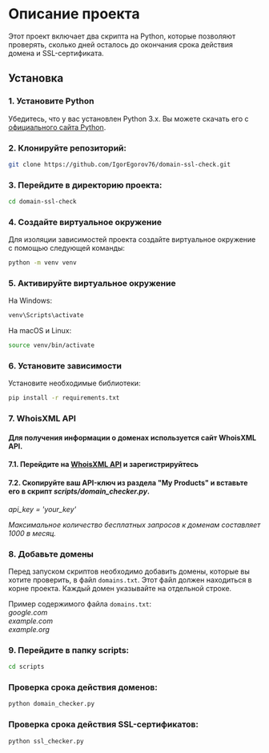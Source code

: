 # Описание проекта
Этот проект включает два скрипта на Python, которые позволяют проверять,
сколько дней осталось до окончания срока действия домена и SSL-сертификата.

## Установка

### 1. Установите Python
Убедитесь, что у вас установлен Python 3.x.
Вы можете скачать его с [официального сайта Python](https://www.python.org/downloads/).

### 2. Клонируйте репозиторий:
```bash
git clone https://github.com/IgorEgorov76/domain-ssl-check.git
```

### 3. Перейдите в директорию проекта:
```bash
cd domain-ssl-check
```

### 4. Создайте виртуальное окружение
Для изоляции зависимостей проекта создайте виртуальное окружение с помощью следующей команды:

```bash
python -m venv venv
```

### 5. Активируйте виртуальное окружение
На Windows:
```bash
venv\Scripts\activate
```
На macOS и Linux:
```bash
source venv/bin/activate
```

### 6. Установите зависимости
Установите необходимые библиотеки:

```bash
pip install -r requirements.txt
```

### 7. WhoisXML API
#### Для получения информации о доменах используется сайт WhoisXML API.
#### 7.1. Перейдите на [WhoisXML API](https://main.whoisxmlapi.com/) и зарегистрируйтесь
#### 7.2. Скопируйте ваш API-ключ из раздела "My Products" и вставьте его в скрипт *scripts/domain_checker.py*.
*api_key = 'your_key'*

*Максимальное количество бесплатных запросов к доменам составляет 1000 в месяц.*

### 8. Добавьте домены
Перед запуском скриптов необходимо добавить домены, которые вы хотите проверить,
в файл `domains.txt`. Этот файл должен находиться в корне проекта. Каждый домен указывайте на отдельной строке.

Пример содержимого файла `domains.txt`:  
*google.com*  
*example.com*  
*example.org*  


### 9. Перейдите в папку scripts:
```bash
cd scripts
```

### Проверка срока действия доменов:
```bash
python domain_checker.py
```
### Проверка срока действия SSL-сертификатов:
```bash
python ssl_checker.py
```